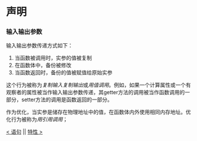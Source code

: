 # 声明



### 输入输出参数

输入输出参数传递方式如下：
1. 当函数被调用时，实参的值被复制
2. 在函数体中，备份被修改
3. 当函数返回时，备份的值被赋值给原始实参

这个行为被称为*复制输入复制输出*或*用值调用*。例如，如果一个计算属性或一个有观察者的属性被当作输入输出参数传递，其getter方法的调用被当作函数调用的一部分，setter方法的调用是函数返回的一部分。

作为优化，当实参是储存在物理地址中的值，在函数体内外使用相同内存地址。优化行为被称为*用引用调用*；









[< 语句](Statements.md) || [特性 >](Attributes.md)
